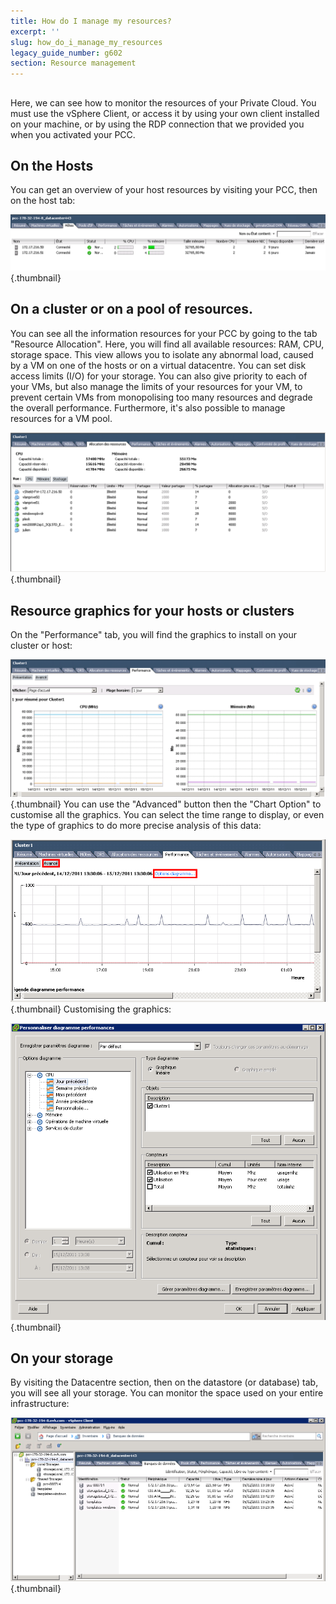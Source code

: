 ```yaml
---
title: How do I manage my resources?
excerpt: ''
slug: how_do_i_manage_my_resources
legacy_guide_number: g602
section: Resource management
---
```



## 
Here, we can see how to monitor the resources of your Private Cloud.
You must use the vSphere Client, or access it by using your own client installed on your machine, or by using the RDP connection that we provided you when you activated your PCC.


## On the Hosts
You can get an overview of your host resources by visiting your PCC, then on the host tab:

![](images/img_98.jpg){.thumbnail}


## On a cluster or on a pool of resources.
You can see all the information resources for your PCC by going to the tab "Resource Allocation".
Here, you will find all available resources: RAM, CPU, storage space. This view allows you to isolate any abnormal load, caused by a VM on one of the hosts or on a virtual datacentre. You can set disk access limits (I/O) for your storage. You can also give priority to each of your VMs, but also manage the limits of your resources for your VM, to prevent certain VMs from monopolising too many resources and degrade the overall performance. Furthermore, it's also possible to manage resources for a VM pool.

![](images/img_96.jpg){.thumbnail}


## Resource graphics for your hosts or clusters
On the "Performance" tab, you will find the graphics to install on your cluster or host:

![](images/img_95.jpg){.thumbnail}
You can use the "Advanced" button then the "Chart Option" to customise all the graphics.
You can select the time range to display, or even the type of graphics to do more precise analysis of this data:

![](images/img_100.jpg){.thumbnail}
Customising the graphics:

![](images/img_101.jpg){.thumbnail}


## On your storage
By visiting the Datacentre section, then on the datastore (or database) tab, you will see all your storage. You can monitor the space used on your entire infrastructure:

![](images/img_102.jpg){.thumbnail}

